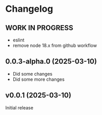 # Changelog

<!--
    Placeholder for the next version (at the beginning of the line):
    ## **WORK IN PROGRESS**
-->

## **WORK IN PROGRESS**

-   eslint
-   remove node 18.x from github workflow

## 0.0.3-alpha.0 (2025-03-10)

-   Did some changes
-   Did some more changes

## v0.0.1 (2025-03-10)

Initial release